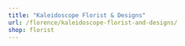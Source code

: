 ```yaml
---
title: "Kaleidoscope Florist & Designs"
url: /florence/kaleidoscope-florist-and-designs/
shop: florist
---
```

